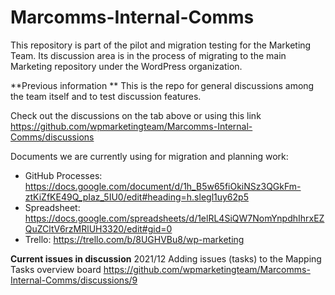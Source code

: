 # Marcomms-Internal-Comms
This repository is part of the pilot and migration testing for the Marketing Team. Its discussion area is in the process of migrating to the main Marketing repository under the WordPress organization. 

**Previous information
**
This is the repo for general discussions among the team itself and to test discussion features.

Check out the discussions on the tab above or using this link https://github.com/wpmarketingteam/Marcomms-Internal-Comms/discussions


Documents we are currently using for migration and planning work:

- GitHub Processes: https://docs.google.com/document/d/1h_B5w65fiOkiNSz3QGkFm-ztKiZfKE49Q_pIaz_5IU0/edit#heading=h.slegl1uy62p5
- Spreadsheet: https://docs.google.com/spreadsheets/d/1elRL4SiQW7NomYnpdhIhrxEZQuZCltV6rzMRlUH3320/edit#gid=0 
- Trello: https://trello.com/b/8UGHVBu8/wp-marketing


**Current issues in discussion**
2021/12 Adding issues (tasks) to the Mapping Tasks overview board https://github.com/wpmarketingteam/Marcomms-Internal-Comms/discussions/9
